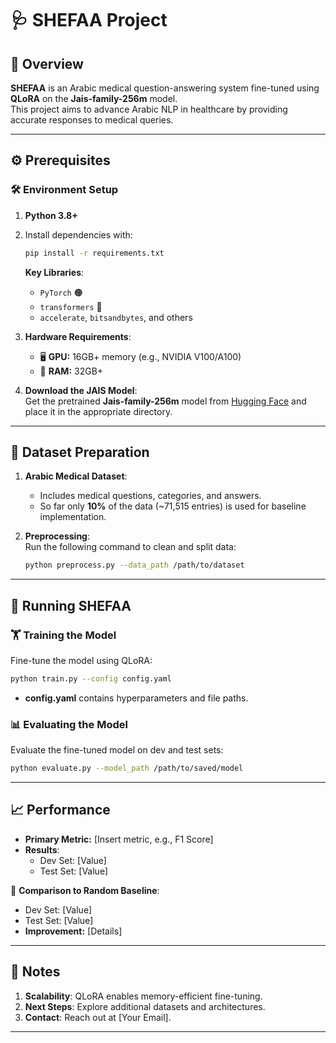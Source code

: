 
# 🩺 **SHEFAA Project**  

## 🌟 Overview  
**SHEFAA** is an Arabic medical question-answering system fine-tuned using **QLoRA** on the **Jais-family-256m** model.  
This project aims to advance Arabic NLP in healthcare by providing accurate responses to medical queries.

---

## ⚙️ Prerequisites  

### 🛠 Environment Setup  
1. **Python 3.8+**  
2. Install dependencies with:  
   ```bash
   pip install -r requirements.txt
   ```  
   **Key Libraries**:  
   - `PyTorch` 🟠  
   - `transformers` 🤗  
   - `accelerate`, `bitsandbytes`, and others  

3. **Hardware Requirements**:  
   - 🖥 **GPU:** 16GB+ memory (e.g., NVIDIA V100/A100)  
   - 🧠 **RAM:** 32GB+  

4. **Download the JAIS Model**:  
   Get the pretrained **Jais-family-256m** model from [Hugging Face](https://huggingface.co/) and place it in the appropriate directory.  

---

## 📂 Dataset Preparation  

1. **Arabic Medical Dataset**:  
   - Includes medical questions, categories, and answers.  
   - So far only **10%** of the data (~71,515 entries) is used for baseline implementation.  

2. **Preprocessing**:  
   Run the following command to clean and split data:  
   ```bash
   python preprocess.py --data_path /path/to/dataset
   ```  

---

## 🚀 Running SHEFAA  

### 🏋️ Training the Model  
Fine-tune the model using QLoRA:  
```bash
python train.py --config config.yaml
```  
- **config.yaml** contains hyperparameters and file paths.  

### 📊 Evaluating the Model  
Evaluate the fine-tuned model on dev and test sets:  
```bash
python evaluate.py --model_path /path/to/saved/model
```  

---

## 📈 Performance  

- **Primary Metric:** [Insert metric, e.g., F1 Score]  
- **Results**:  
  - Dev Set: [Value]  
  - Test Set: [Value]  

🔄 **Comparison to Random Baseline**:  
  - Dev Set: [Value]  
  - Test Set: [Value]  
  - **Improvement:** [Details]  

---

## 📝 Notes  

1. **Scalability**: QLoRA enables memory-efficient fine-tuning.  
2. **Next Steps**: Explore additional datasets and architectures.  
3. **Contact**: Reach out at [Your Email].  

---

